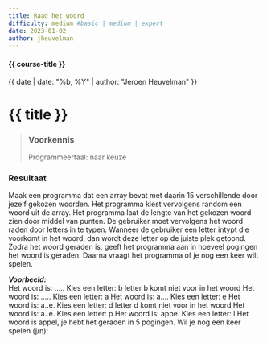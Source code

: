 ```yaml
---
title: Raad het woord
difficulty: medium #basic | medium | expert
date: 2023-01-02
author: jheuvelman
---
```


#### {{ course-title }}
{{ date | date: "%b, %Y" | author: "Jeroen Heuvelman" }}


# {{ title }}

> ### Voorkennis
> Programmeertaal: naar keuze

### Resultaat
Maak een programma dat een array bevat met daarin 15 verschillende door
jezelf gekozen woorden. Het programma kiest vervolgens random een woord
uit de array. Het programma laat de lengte van het gekozen woord zien
door middel van punten. De gebruiker moet vervolgens het woord raden
door letters in te typen. Wanneer de gebruiker een letter intypt die
voorkomt in het woord, dan wordt deze letter op de juiste plek getoond.
Zodra het woord geraden is, geeft het programma aan in hoeveel pogingen
het woord is geraden. Daarna vraagt het programma of je nog een keer
wilt spelen.

***Voorbeeld:***  
Het woord is: ..... Kies een letter: b letter b komt niet voor in het
woord Het woord is: ..... Kies een letter: a Het woord is: a.... Kies
een letter: e Het woord is: a..e. Kies een letter: d letter d komt niet
voor in het woord Het woord is: a..e. Kies een letter: p Het woord is:
appe. Kies een letter: l Het woord is appel, je hebt het geraden in 5
pogingen. Wil je nog een keer spelen (j/n):
